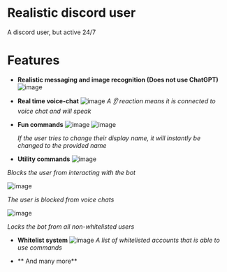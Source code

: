 # Realistic discord user

A discord user, but active 24/7

# Features
- **Realistic messaging and image recognition (Does not use ChatGPT)**
  ![image](https://github.com/user-attachments/assets/e96d96e6-ea16-4698-9137-89c51c5e7499)

- **Real time voice-chat**
  ![image](https://github.com/user-attachments/assets/311058c2-2a51-4386-a34c-00ae9be4e81d)
  _A 👂 reaction means it is connected to voice chat and will speak_
  

- **Fun commands**
  ![image](https://github.com/user-attachments/assets/7e63d44c-bf24-4f8f-93e6-d823c324df41)
  ![image](https://github.com/user-attachments/assets/00cbeb39-b26e-43b0-98c9-d4a8efe894d4)
  
  _If the user tries to change their display name, it will instantly be changed to the provided name_

- **Utility commands**
 ![image](https://github.com/user-attachments/assets/bfebdd70-0fa2-493e-9f7c-0de5237d4b3c)

 _Blocks the user from interacting with the bot_

 ![image](https://github.com/user-attachments/assets/1b7f4a82-ef0d-4cf1-91e0-1ae1737c93eb)
 
  _The user is blocked from voice chats_
  
![image](https://github.com/user-attachments/assets/215a6b76-ce17-4e86-9b5f-f9f87609879f)

 _Locks the bot from all non-whitelisted users_

- **Whitelist system**
  ![image](https://github.com/user-attachments/assets/104e53b2-1a85-4d1b-9e00-5655dbf59bda)
  _A list of whitelisted accounts that is able to use commands_

- ** And many more**
